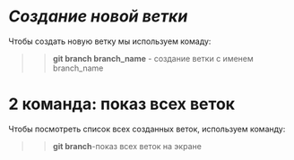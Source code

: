 # *Cоздание новой ветки*
Чтобы создать новую ветку мы используем комаду:
>> **git branch branch_name** - создание ветки с именем branch_name
# 2 команда: показ всех веток
Чтобы посмотреть список всех созданных веток, используем команду:
>> **git branch**-показ всех веток на экране
